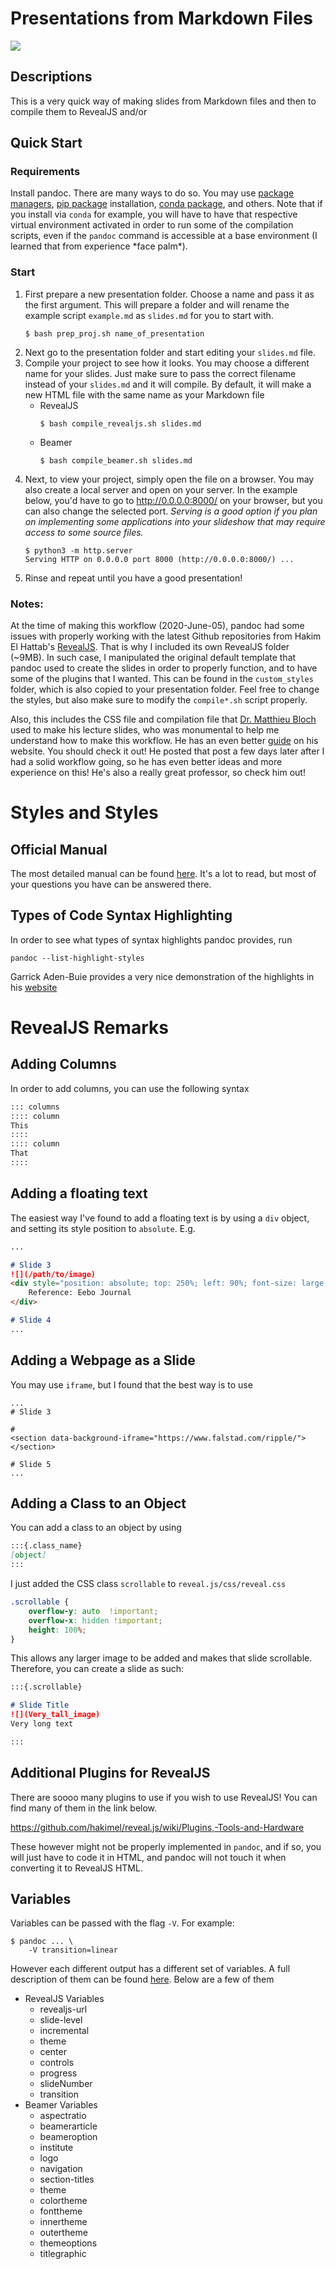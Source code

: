 # Presentations from Markdown Files

![](imgs/examples.png)

## Descriptions 
This is a very quick way of making slides from Markdown files and then to compile them to RevealJS and/or 


## Quick Start 
### Requirements
Install pandoc. There are many ways to do so. You may use [package managers](https://pandoc.org/installing.html), [pip package](https://pypi.org/project/pypandoc/) installation, [conda package](https://anaconda.org/conda-forge/pandoc), and others. Note that if you install via `conda` for example, you will have to have that respective virtual environment activated in order to run some of the compilation scripts, even if the `pandoc` command is accessible at a base environment (I learned that from experience \*face palm\*). 


### Start
1. First prepare a new presentation folder. Choose a name and pass it as the first argument. This will prepare a folder and will rename the example script `example.md` as `slides.md` for you to start with. 
    ```
    $ bash prep_proj.sh name_of_presentation
    ```
1. Next go to the presentation folder and start editing your `slides.md` file.
1. Compile your project to see how it looks. You may choose a different name for your slides. Just make sure to pass the correct filename instead of your `slides.md` and it will compile. By default, it will make a new HTML file with the same name as your Markdown file
    - RevealJS
        ```
        $ bash compile_revealjs.sh slides.md
        ```
    - Beamer
        ```
        $ bash compile_beamer.sh slides.md
        ```
1. Next, to view your project, simply open the file on a browser. You may also create a local server and open on your server. In the example below, you'd have to go to http://0.0.0.0:8000/ on your browser, but you can also change the selected port. _Serving is a good option if you plan on implementing some applications into your slideshow that may require access to some source files._
    ```
    $ python3 -m http.server
    Serving HTTP on 0.0.0.0 port 8000 (http://0.0.0.0:8000/) ...
    ```
1. Rinse and repeat until you have a good presentation! 

### Notes:  
At the time of making this workflow (2020-June-05), pandoc had some issues with properly working with the latest Github repositories from Hakim El Hattab's [RevealJS](https://github.com/hakimel/reveal.js/). That is why I included its own RevealJS folder (~9MB). In such case, I manipulated the original default template that pandoc used to create the slides in order to properly function, and to have some of the plugins that I wanted. This can be found in the `custom_styles` folder, which is also copied to your presentation folder. Feel free to change the styles, but also make sure to modify the `compile*.sh` script properly. 

Also, this includes the CSS file and compilation file that [Dr. Matthieu Bloch](https://bloch.ece.gatech.edu/about.html) used to make his lecture slides, who was monumental to help me understand how to make this workflow. He has an even better [guide](https://bloch.ece.gatech.edu/2020/02/15/workflow.html) on his website. You should check it out! He posted that post a few days later after I had a solid workflow going, so he has even better ideas and more experience on this! He's also a really great professor, so check him out! 

# Styles and Styles
## Official Manual 
The most detailed manual can be found [here](https://pandoc.org/MANUAL.html). It's a lot to read, but most of your questions you have can be answered there. 

## Types of Code Syntax Highlighting

In order to see what types of syntax highlights pandoc provides, run 

```
pandoc --list-highlight-styles
```

Garrick Aden-Buie provides a very nice demonstration of the highlights in his [website](https://www.garrickadenbuie.com/blog/pandoc-syntax-highlighting-examples/)

# RevealJS Remarks

## Adding Columns

In order to add columns, you can use the following syntax

```markdown
::: columns
:::: column
This
::::
:::: column
That
::::
```


## Adding a floating text 

The easiest way I've found to add a floating text is by using a `div` object, and setting its style position to `absolute`. E.g. 

```markdown
...

# Slide 3
![](/path/to/image)
<div style="position: absolute; top: 250%; left: 90%; font-size: large;">
    Reference: Eebo Journal
</div>

# Slide 4
...
```
## Adding a Webpage as a Slide

You may use `iframe`, but I found that the best way is to use 

```
...
# Slide 3
 
# 
<section data-background-iframe="https://www.falstad.com/ripple/"></section>

# Slide 5
...

```

## Adding a Class to an Object

You can add a class to an object by using 

```markdown
:::{.class_name}
[object]
:::
```

I just added the CSS class `scrollable` to `reveal.js/css/reveal.css`
```css
.scrollable {
    overflow-y: auto  !important;
    overflow-x: hidden !important;
    height: 100%;
}
```

This allows any larger image to be added and makes that slide scrollable. Therefore, you can create a slide as such:

```markdown
:::{.scrollable}

# Slide Title
![](Very_tall_image)
Very long text

:::
```


## Additional Plugins for RevealJS

There are soooo many plugins to use if you wish to use RevealJS! You can find many of them in the link below. 

https://github.com/hakimel/reveal.js/wiki/Plugins,-Tools-and-Hardware

These however might not be properly implemented in `pandoc`, and if so, you will just have to code it in HTML, and pandoc will not touch it when converting it to RevealJS HTML. 

## Variables

Variables can be passed with the flag `-V`. For example:
```
$ pandoc ... \
    -V transition=linear
```

However each different output has a different set of variables. A full description of them can be found [here](https://pandoc.org/MANUAL.html#variables). Below are a few of them

- RevealJS Variables
    - revealjs-url
    - slide-level
    - incremental
    - theme
    - center
    - controls
    - progress
    - slideNumber
    - transition
- Beamer Variables
    - aspectratio
    - beamerarticle
    - beameroption
    - institute
    - logo
    - navigation
    - section-titles
    - theme
    - colortheme
    - fonttheme
    - innertheme
    - outertheme
    - themeoptions
    - titlegraphic
